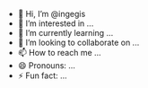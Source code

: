 - 👋 Hi, I’m @ingegis
- 👀 I’m interested in ...
- 🌱 I’m currently learning ...
- 💞️ I’m looking to collaborate on ...
- 📫 How to reach me ...
- 😄 Pronouns: ...
- ⚡ Fun fact: ...

<!---
ingegis/ingegis is a ✨ special ✨ repository because its `README.md` (this file) appears on your GitHub profile.
You can click the Preview link to take a look at your changes.
--->
